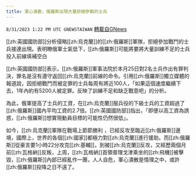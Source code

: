 ```yaml
---
title: 軍心渙散，俄羅斯出現大量拒絕參戰的士兵
---
```

`8/31/2023 1:22 PM UTC GNEWSTAIWAN` [轉載自GNews](https://gnews.org/articles/1626146)



 [[zh:英國國防部]]分析侵略[[zh:烏克蘭]]的[[zh:俄羅斯]]軍隊，拒絕參加戰鬥的士兵接連出現。表明瞭俄軍士氣低下，[[zh:俄羅斯]]可能將要將大量訓練不足的士兵投入前線填補空白  



[[zh:英國國防部]]表示，[[zh:俄羅斯]]軍事法院於本月25日對2名士兵作出有罪判決，罪名是沒有遵守返回[[zh:烏克蘭]]前線的命令。引用[[zh:俄羅斯]]獨立媒體的報道說，因拒絕戰鬥而被定罪的士兵每周有將近100人，「如果這個速度繼續下去，1年內約有5200人被定罪。反映了訓練不足和缺乏戰意吧」的分析。

  

為此，俄軍提高了士兵的工資，在[[zh:烏克蘭]]服兵役的下級士兵的工資超過了[[zh:俄羅斯]]國內平均工資的2.7倍。[[zh:英國國防部]]指出，「即便以高工資為誘惑，[[zh:俄羅斯]]想實現動員目標的可能性仍然很低」。

  

如今，[[zh:烏克蘭]]軍隊在戰場上節節勝利 ，已經反攻至臨近[[zh:俄羅斯]]邊境，國際上，世界的各個[[zh:國家]]都極力對[[zh:烏克蘭]]進行援助。而[[zh:俄羅斯]]從豪言要1小時22分攻克[[zh:基輔]]，到被[[zh:烏克蘭]]反攻，又經歷兩個月前[[zh:瓦格納]]反叛，上周，[[zh:瓦格納]]首領普理戈津乘坐的[[zh:飛機]]被擊毀，[[zh:俄羅斯]]內部已經亂作一團，人人自危，軍心潰散是情理之中，或許[[zh:俄羅斯]]投降之日不遠了。
